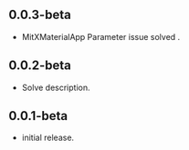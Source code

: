 ## 0.0.3-beta

*  MitXMaterialApp Parameter issue solved .

## 0.0.2-beta

* Solve description.

## 0.0.1-beta

* initial release.

